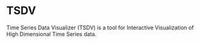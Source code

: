 # TSDV
 Time Series Data Visualizer (TSDV) is a tool for Interactive Visualization of High Dimensional Time Series data.

